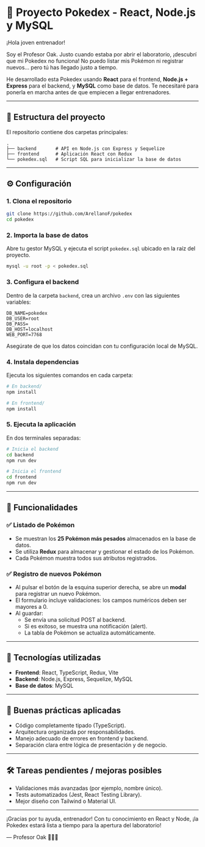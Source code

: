 # 🧪 Proyecto Pokedex - React, Node.js y MySQL

¡Hola joven entrenador!

Soy el Profesor Oak. Justo cuando estaba por abrir el laboratorio, ¡descubrí que mi Pokedex no funciona! No puedo listar mis Pokémon ni registrar nuevos... pero tú has llegado justo a tiempo.

He desarrollado esta Pokedex usando **React** para el frontend, **Node.js + Express** para el backend, y **MySQL** como base de datos. Te necesitaré para ponerla en marcha antes de que empiecen a llegar entrenadores.

---

## 📁 Estructura del proyecto

El repositorio contiene dos carpetas principales:

```
.
├── backend       # API en Node.js con Express y Sequelize
├── frontend      # Aplicación React con Redux
└── pokedex.sql   # Script SQL para inicializar la base de datos
```

---

## ⚙️ Configuración

### 1. Clona el repositorio

```bash
git clone https://github.com/ArellanoF/pokedex
cd pokedex
```

### 2. Importa la base de datos

Abre tu gestor MySQL y ejecuta el script `pokedex.sql` ubicado en la raíz del proyecto.

```bash
mysql -u root -p < pokedex.sql
```

### 3. Configura el backend

Dentro de la carpeta `backend`, crea un archivo `.env` con las siguientes variables:

```env
DB_NAME=pokedex
DB_USER=root
DB_PASS=
DB_HOST=localhost
WEB_PORT=7768
```

Asegúrate de que los datos coincidan con tu configuración local de MySQL.

### 4. Instala dependencias

Ejecuta los siguientes comandos en cada carpeta:

```bash
# En backend/
npm install

# En frontend/
npm install
```

### 5. Ejecuta la aplicación

En dos terminales separadas:

```bash
# Inicia el backend
cd backend
npm run dev

# Inicia el frontend
cd frontend
npm run dev
```

---

## 🎯 Funcionalidades

### ✅ Listado de Pokémon

- Se muestran los **25 Pokémon más pesados** almacenados en la base de datos.
- Se utiliza **Redux** para almacenar y gestionar el estado de los Pokémon.
- Cada Pokémon muestra todos sus atributos registrados.

### ✅ Registro de nuevos Pokémon

- Al pulsar el botón de la esquina superior derecha, se abre un **modal** para registrar un nuevo Pokémon.
- El formulario incluye validaciones: los campos numéricos deben ser mayores a 0.
- Al guardar:
  - Se envía una solicitud POST al backend.
  - Si es exitoso, se muestra una notificación (alert).
  - La tabla de Pokémon se actualiza automáticamente.

---

## 📌 Tecnologías utilizadas

- **Frontend**: React, TypeScript, Redux, Vite
- **Backend**: Node.js, Express, Sequelize, MySQL
- **Base de datos**: MySQL

---

## 🧼 Buenas prácticas aplicadas

- Código completamente tipado (TypeScript).
- Arquitectura organizada por responsabilidades.
- Manejo adecuado de errores en frontend y backend.
- Separación clara entre lógica de presentación y de negocio.

---

## 🛠 Tareas pendientes / mejoras posibles

- Validaciones más avanzadas (por ejemplo, nombre único).
- Tests automatizados (Jest, React Testing Library).
- Mejor diseño con Tailwind o Material UI.

---

¡Gracias por tu ayuda, entrenador! Con tu conocimiento en React y Node, ¡la Pokedex estará lista a tiempo para la apertura del laboratorio!

— Profesor Oak 🧓🏻🔬
